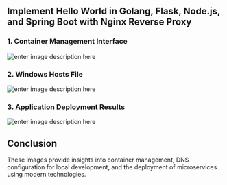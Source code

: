 ## Implement Hello World in Golang, Flask, Node.js, and Spring Boot with Nginx Reverse Proxy

### 1. Container Management Interface

![enter image description here](https://res.cloudinary.com/dgiozc0lj/image/upload/v1728566604/ygehv8i3aym6bbgatrcf.jpg)

### 2. Windows Hosts File
 ![enter image description here](https://res.cloudinary.com/dgiozc0lj/image/upload/v1728566606/npzmqjnu8fmzq9dlhm2l.jpg)
### 3. Application Deployment Results

  
 ![enter image description here](https://res.cloudinary.com/dgiozc0lj/image/upload/v1728566604/xx7ygpjf7nlt1kjykawi.jpg)

## Conclusion

These images provide insights into container management, DNS configuration for local development, and the deployment of microservices using modern technologies.    
